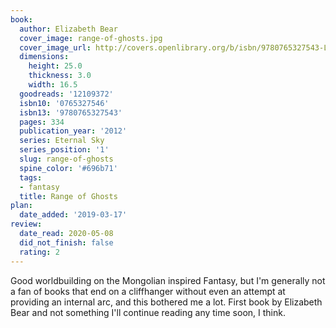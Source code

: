 ```yaml
---
book:
  author: Elizabeth Bear
  cover_image: range-of-ghosts.jpg
  cover_image_url: http://covers.openlibrary.org/b/isbn/9780765327543-L.jpg
  dimensions:
    height: 25.0
    thickness: 3.0
    width: 16.5
  goodreads: '12109372'
  isbn10: '0765327546'
  isbn13: '9780765327543'
  pages: 334
  publication_year: '2012'
  series: Eternal Sky
  series_position: '1'
  slug: range-of-ghosts
  spine_color: '#696b71'
  tags:
  - fantasy
  title: Range of Ghosts
plan:
  date_added: '2019-03-17'
review:
  date_read: 2020-05-08
  did_not_finish: false
  rating: 2
---
```


Good worldbuilding on the Mongolian inspired Fantasy, but I'm generally not a fan of books that end on a cliffhanger without even an attempt at providing an internal arc, and this bothered me a lot. First book by Elizabeth Bear and not something I'll continue reading any time soon, I think.
